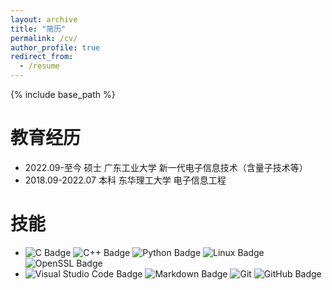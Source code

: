 ```yaml
---
layout: archive
title: "简历"
permalink: /cv/
author_profile: true
redirect_from:
  - /resume
---
```


{% include base_path %}

教育经历
======
* 2022.09-至今  硕士  广东工业大学  新一代电子信息技术（含量子技术等）
* 2018.09-2022.07  本科  东华理工大学  电子信息工程


<!-- 校园经历
======
* 2022.9~2024.6  研究生助管
* 2021.3~2021.6  辅导员助理
* 2019.7~2019.8  万邦易嵌有限公司  嵌入式培训


项目经验
======
* 中铁建长距离隧道多模态无线组网系统关键技术研究     2023.12至今
  
  项目简介：研究项目集中在隧道特殊地形（如弯道）对高速列车定位精度及视频数据传输的影响，针对通信可靠性和低时延传输制定了先进的技术方案，旨在解决长距离隧道环境下的无线通信难题，提升高速铁路安全与效率。

* 车联网通信安全研究  2022.9至今
  
  项目简介：专注于研究数字签名算法和密钥交换协议，提高数据传输的保密性和完整性。搭建基于Veins框架、SUMO交通模拟以及OMNeT++网络仿真的综合车联网仿真环境。主导编写了一套平台操作手册，使实验室成员能够快速掌握平台操作，有效促进了团队的协作和知识共享。

* 基于 Cohda MK5 的车联网任务卸载系统 广东工业大学 科研项目 2022.9至2023.2
  项目简介：项目旨在模拟一个基于 Cohda MK5 设备的车联网任务卸载系统，以优化数据处理效率。
  主要工作：分别基于 UDP 协议编写客户端和服务器端网络通信程序，并配置服务器端和客户端的网络地址；
  客户端将数据打包成 BSM 数据包，经加密成 WAVE 数据后发送至服务端；
  开发 Qt 界面，实时显示数据传输过程中的各项性能指标，包括传输速率、延迟和数据丢失率。
  实现效果：该系统有效地模拟了数据传输过程，并通过实时性能监控，显著优化了车联网的运行性能。

* 基于RFID的智能门锁系统设计  2021.9
  
  项目简介：该项目基于51单片机，包含密码和刷卡两种解锁方式，并配备友好人机界面和管理员界面。

* 基于STM32环境温湿度检测设计  2021.6
  
  项目简介：系统的主要设计是通过DHT11数字温湿度传感器来检测环境温湿度，将采集到的数据发送到单片机是进行处理，然后通过OLED显示屏将环境温湿度显示，当环境温湿度超过一定值时，蜂鸣器开始报警。

证书/荣誉
======
* CET4、CET6
* 2018-2020 校三等奖学金
* 2019.1 优秀表演者
* 2019.7 夏令营“游学编程”比赛一等奖
* 2019.9 计算机二级（C语言）优秀
* 2020.3 美国数学建模竞赛S奖 
* 2021.12.30 中共党员
* 2022-2023 研究生入学奖学金、研究生学业二等奖学金 -->


技能
======
* ![C Badge](https://img.shields.io/badge/C-A8B9CC?logo=c&logoColor=fff&style=flat) ![C++ Badge](https://img.shields.io/badge/C%2B%2B-00599C?logo=cplusplus&logoColor=fff&style=flat) ![Python Badge](https://img.shields.io/badge/Python-3776AB?logo=python&logoColor=fff&style=flat) ![Linux Badge](https://img.shields.io/badge/Linux-FCC624?logo=linux&logoColor=000&style=flat) ![OpenSSL Badge](https://img.shields.io/badge/OpenSSL-721412?logo=openssl&style=flar)
* ![Visual Studio Code Badge](https://img.shields.io/badge/Visual%20Studio%20Code-007ACC?logo=visualstudiocode&logoColor=fff&style=flat) ![Markdown Badge](https://img.shields.io/badge/Markdown-3776AB?logo=markdown&logoColor=fff&style=flat) ![Git](https://img.shields.io/badge/-Git-000000?logo=git&logoColor=FF7043) ![GitHub Badge](https://img.shields.io/badge/GitHub-181717?logo=github&logoColor=fff&style=flat) 


